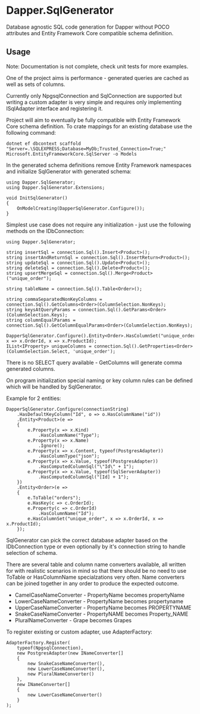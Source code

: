 # Dapper.SqlGenerator
Database agnostic SQL code generation for Dapper without POCO attributes and Entity Framework Core compatible schema definition.

## Usage

Note: Documentation is not complete, check unit tests for more examples.

One of the project aims is performance - generated queries are cached as well as sets of columns.

Currently only NpgsqlConnection and SqlConnection are supported but writing a custom adapter is very simple and requires only implementing ISqlAdapter interface and registering it.

Project will aim to eventually be fully compatible with Entity Framework Core schema definition. To crate mappings for an existing database use the following command:

    dotnet ef dbcontext scaffold "Server=.\SQLEXPRESS;Database=MyDb;Trusted_Connection=True;" Microsoft.EntityFrameworkCore.SqlServer -o Models

In the generated schema definitions remove Entity Framework namespaces and initialize SqlGenerator with generated schema:

    using Dapper.SqlGenerator;
    using Dapper.SqlGenerator.Extensions;

    void InitSqlGenerator()
    {
        OnModelCreating(DapperSqlGenerator.Configure());
    }

Simplest use case does not require any initialization - just use the following methods on the IDbConnection:

    using Dapper.SqlGenerator;
    
    string insertSql = connection.Sql().Insert<Product>();
    string insertAndReturnSql = connection.Sql().InsertReturn<Product>();
    string updateSql = connection.Sql().Update<Product>();
    string deleteSql = connection.Sql().Delete<Product>();
    string upsertMergeSql = connection.Sql().Merge<Product>("unique_order");

    string tableName = connection.Sql().Table<Order>();

    string commaSeparatedNonKeyColumns = connection.Sql().GetColumns<Order>(ColumnSelection.NonKeys);
    string keysAtQueryParams = connection.Sql().GetParams<Order>(ColumnSelection.Keys);
    string columnEqualParams = connection.Sql().GetColumnEqualParams<Order>(ColumnSelection.NonKeys);
    
    DapperSqlGenerator.Configure().Entity<Order>.HasColumnSet("unique_order", x => x.OrderId, x => x.ProductId);
    IList<IProperty> uniqueColumns = connection.Sql().GetProperties<Order>(ColumnSelection.Select, 'unique_order');

There is no SELECT query available - GetColumns will generate comma generated columns.

On program initialization special naming or key column rules can be defined which will be handled by SqlGenerator.

Example for 2 entities:

    DapperSqlGenerator.Configure(connectionString)
        .HasDefaultKeyColumn("Id", o => o.HasColumnName("id"))
        .Entity<Product>(e =>
        {
            e.Property(x => x.Kind)
                .HasColumnName("Type");
            e.Property(x => x.Name)
                .Ignore();
            e.Property(x => x.Content, typeof(PostgresAdapter))
                .HasColumnType("json");
            e.Property(x => x.Value, typeof(PostgresAdapter))
                .HasComputedColumnSql("\"Id\" + 1");
            e.Property(x => x.Value, typeof(SqlServerAdapter))
                .HasComputedColumnSql("[Id] + 1");
        })
        .Entity<Order>(e =>
        {
            e.ToTable("orders");
            e.HasKey(c => c.OrderId);
            e.Property(c => c.OrderId)
                .HasColumnName("Id");
            e.HasColumnSet("unique_order", x => x.OrderId, x => x.ProductId);
        });

SqlGenerator can pick the correct database adapter based on the IDbConnection type or even optionally by it's connection string to handle selection of schema.

There are several table and column name converters available, all written for with realistic scenarios in mind so that there should be no need to use ToTable or HasColumnName specialzations very often.
Name converters can be joined together in any order to produce the expected outcome.

 - CamelCaseNameConverter - PropertyName becomes propertyName
 - LowerCaseNameConverter - PropertyName becomes propertyname
 - UpperCaseNameConverter - PropertyName becomes PROPERTYNAME
 - SnakeCaseNameConverter - PropertyNAME becomes Property_NAME
 - PluralNameConverter - Grape becomes Grapes

To register existing or custom adapter, use AdapterFactory:

    AdapterFactory.Register(
        typeof(NpgsqlConnection),
        new PostgresAdapter(new INameConverter[]
        {
            new SnakeCaseNameConverter(),
            new LowerCaseNameConverter(),
            new PluralNameConverter()
        },
        new INameConverter[]
        {
            new LowerCaseNameConverter()
        }
    );
